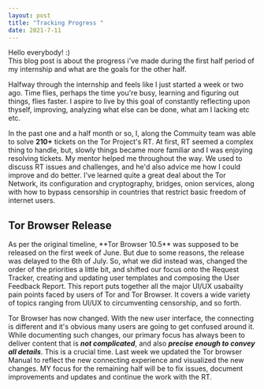 ```yaml
---
layout: post
title: "Tracking Progress "
date: 2021-7-11
---
```

Hello everybody! :)<br>
This blog post is about the progress i've made during the first half period of my internship and what are the goals for the other half.

Halfway through the internship and feels like I just started a week or two ago. Time flies, perhaps the time you're busy, learning and figuring out things, flies faster. I aspire to live by this goal of constantly reflecting upon thyself, improving, analyzing what else can be done, what am I lacking etc etc.

In the past one and a half month or so, I, along the Commuity team was able to solve **210+** tickets on the Tor Project's RT. At first, RT seemed a complex thing to handle, but, slowly things became more familiar and I was enjoying resolving tickets. My mentor helped me throughout the way. We used to discuss RT issues and challenges, and he'd also advice me how I could improve and do better. I've learned quite a great deal about the Tor Network, its configuration and cryptography, bridges, onion services, along with how to bypass censorship in countries that restrict basic freedom of internet users.


<h2><b>Tor Browser Release</b></h2> 
As per the original timeline, **Tor Browser 10.5** was supposed to be released on the first week of June. But due to some reasons, the release was delayed to the 6th of July. So, what we did instead was, changed the order of the priorities a little bit, and shifted our focus onto the Request Tracker, 
creating and updating user templates and composing the User Feedback Report. This report puts together all the major UI/UX usabailty pain points faced by users of Tor and Tor Browser. It covers a wide variety of topics ranging from UI/UX to circumventing censorship, and so forth. 

Tor Browser has now changed. With the new user interface, the connecting is different and it's obvious many users are going to get confused around it. While documenting such changes, our primary focus has always been to deliver content that is **_not complicated_**, and also _**precise enough to convey all details**_. This is a crucial time. Last week we updated the Tor browser Manual to reflect the new connecting experience and visualized the new changes. MY focus for the remaining half will be to fix issues, document improvements and updates and continue the work with the RT.
